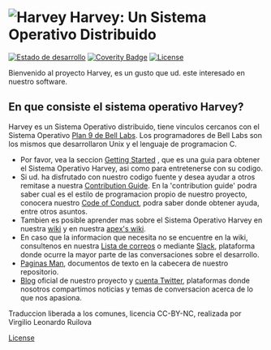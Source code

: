 ![Harvey](https://harvey-os.org/img/harvey-os-logo.png)
Harvey: Un Sistema Operativo Distribuido
=====
[![Estado de desarrollo](https://travis-ci.org/Harvey-OS/harvey.svg?branch=master)](https://travis-ci.org/Harvey-OS/harvey)
[![Coverity Badge](https://scan.coverity.com/projects/5328/badge.svg)](https://scan.coverity.com/projects/5328)
[![License](https://img.shields.io/aur/license/yaourt.svg)](https://github.com/Harvey-OS/harvey/blob/master/LICENSE.gpl)

Bienvenido al proyecto Harvey, es un gusto que ud. este interesado en nuestro software.

## En que consiste el sistema operativo Harvey?

Harvey es un Sistema Operativo distribuido, tiene vinculos cercanos con el Sistema Operativo [Plan 9 de Bell Labs](https://en.wikipedia.org/wiki/Plan_9_from_Bell_Labs). Los programadores de Bell Labs son los mismos que desarrollaron Unix y el lenguaje de programacion C.

- Por favor, vea la seccion 
  [Getting Started](https://github.com/Harvey-OS/harvey/wiki/Getting-Started)
  , que es una guia para obtener el Sistema Operativo Harvey, asi como para entretenerse con su codigo.
- Si ud. ha disfrutado con nuestro codigo fuente y desea ayudar a otros remitase a nuestra 
  [Contribution Guide](https://github.com/Harvey-OS/harvey/blob/master/CONTRIBUTING.md).
  En la 'contribution guide' podra saber cual es el estilo de programacion propio de nuestro proyecto, conocera nuestro 
  [Code of Conduct](https://github.com/Harvey-OS/harvey/wiki/Code-of-Conduct),
  podra saber donde obtener ayuda, entre otros asuntos.
- Tambien es posible aprender mas sobre el Sistema Operativo Harvey en nuestra 
  [wiki](https://github.com/Harvey-OS/harvey/wiki) y en nuestra 
  [apex's wiki](https://github.com/Harvey-OS/apex/wiki).
- En caso que la informacion que necesita no se encuentre en la wiki, consultenos en nuestra 
  [Lista de correos](https://groups.google.com/forum/#!forum/harvey) o mediante 
  [Slack](https://harvey-slack.herokuapp.com/), plataforma donde ocurre la mayor parte de las conversaciones sobre el desarrollo.
- [Paginas Man](https://sevki.io/harvey/sys/man/1/0intro), documentos de texto en la cabecera de nuestro repositorio.
- [Blog](https://blog.harvey-os.org) oficial de nuestro proyecto y 
  [cuenta Twitter](https://twitter.com/harvey_os), plataformas donde nosotros compartimos noticias y temas de conversacion acerca de lo que nos apasiona.

Traduccion liberada a los comunes, licencia CC-BY-NC, realizada por Virgilio Leonardo Ruilova

[License](https://github.com/Harvey-OS/harvey/blob/master/LICENSE.gpl)

